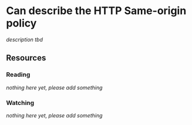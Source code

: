 # Can describe the HTTP Same-origin policy
_description tbd_
## Resources
### Reading
_nothing here yet, please add something_
### Watching
_nothing here yet, please add something_
